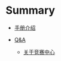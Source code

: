 # Summary

* [手册介绍](/home.md)

* [Q&A](/QA/README.md)
    * [关于竞赛中心](QA/About-Competition-Center.md)